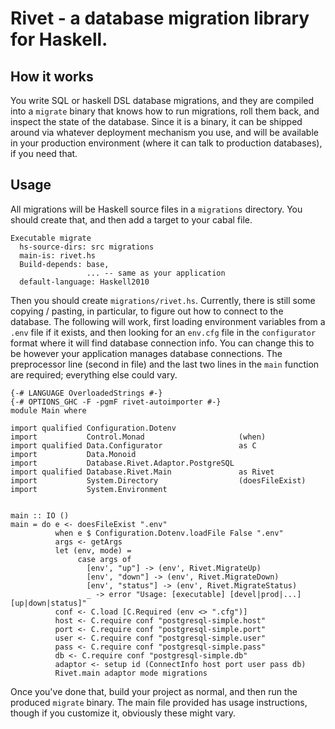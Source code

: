 # Rivet - a database migration library for Haskell.

## How it works

You write SQL or haskell DSL database migrations, and they are
compiled into a `migrate` binary that knows how to run migrations,
roll them back, and inspect the state of the database. Since it is a
binary, it can be shipped around via whatever deployment mechanism you
use, and will be available in your production environment (where it
can talk to production databases), if you need that.

## Usage

All migrations will be Haskell source files in a `migrations`
directory. You should create that, and then add a target to your cabal
file.

```
Executable migrate
  hs-source-dirs: src migrations
  main-is: rivet.hs
  Build-depends: base,
                 ... -- same as your application
  default-language: Haskell2010
```

Then you should create `migrations/rivet.hs`. Currently, there is
still some copying / pasting, in particular, to figure out how to
connect to the database. The following will work, first loading
environment variables from a `.env` file if it exists, and then
looking for an `env.cfg` file in the `configurator` format where it
will find database connection info. You can change this to be however
your application manages database connections. The preprocessor line
(second in file) and the last two lines in the `main` function are
required; everything else could vary.

```
{-# LANGUAGE OverloadedStrings #-}
{-# OPTIONS_GHC -F -pgmF rivet-autoimporter #-}
module Main where

import qualified Configuration.Dotenv
import           Control.Monad                     (when)
import qualified Data.Configurator                 as C
import           Data.Monoid
import           Database.Rivet.Adaptor.PostgreSQL
import qualified Database.Rivet.Main               as Rivet
import           System.Directory                  (doesFileExist)
import           System.Environment


main :: IO ()
main = do e <- doesFileExist ".env"
          when e $ Configuration.Dotenv.loadFile False ".env"
          args <- getArgs
          let (env, mode) =
               case args of
                 [env', "up"] -> (env', Rivet.MigrateUp)
                 [env', "down"] -> (env', Rivet.MigrateDown)
                 [env', "status"] -> (env', Rivet.MigrateStatus)
                 _ -> error "Usage: [executable] [devel|prod|...] [up|down|status]"
          conf <- C.load [C.Required (env <> ".cfg")]
          host <- C.require conf "postgresql-simple.host"
          port <- C.require conf "postgresql-simple.port"
          user <- C.require conf "postgresql-simple.user"
          pass <- C.require conf "postgresql-simple.pass"
          db <- C.require conf "postgresql-simple.db"
          adaptor <- setup id (ConnectInfo host port user pass db)
          Rivet.main adaptor mode migrations
```

Once you've done that, build your project as normal, and then run the
produced `migrate` binary. The main file provided has usage
instructions, though if you customize it, obviously these might vary.
